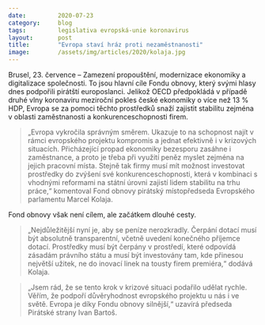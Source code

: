 ```yaml
---
date:         2020-07-23
category:     blog
tags:         legislativa evropská-unie koronavirus 
layout:       post
title:        "Evropa staví hráz proti nezaměstnanosti"
image:        /assets/img/articles/2020/kolaja.jpg
---  
```




Brusel, 23. července – Zamezení propouštění, modernizace ekonomiky a digitalizace společnosti. To jsou hlavní cíle Fondu obnovy, který svými hlasy dnes podpořili pirátští europoslanci. Jelikož OECD předpokládá v případě druhé vlny koronaviru meziroční pokles české ekonomiky o více než 13 % HDP, Evropa se za pomoci těchto prostředků snaží zajistit stabilitu zejména v oblasti zaměstnanosti a konkurenceschopnosti firem. 

> „Evropa vykročila správným směrem. Ukazuje to na schopnost najít v rámci evropského projektu kompromis a jednat efektivně i v krizových situacích. Přicházející propad ekonomiky bezesporu zasáhne i zaměstnance, a proto je třeba při využití peněz myslet zejména na jejich pracovní místa. Stejně tak firmy musí mít možnost investovat prostředky do zvýšení své konkurenceschopnosti, která v kombinaci s vhodnými reformami na státní úrovni zajistí lidem stabilitu na trhu práce,“ komentoval Fond obnovy pirátský místopředseda Evropského parlamentu Marcel Kolaja. 

Fond obnovy však není cílem, ale začátkem dlouhé cesty. 
> „Nejdůležitější nyní je, aby se peníze nerozkradly. Čerpání dotací musí být absolutně transparentní, včetně uvedení konečného příjemce dotací. Prostředky musí být čerpány v prostředí, které odpovídá zásadám právního státu a musí být investovány tam, kde přinesou největší užitek, ne do inovací linek na tousty firem premiéra,“ dodává Kolaja.

> „Jsem rád, že se tento krok v krizové situaci podařilo udělat rychle. Věřím, že podpoří důvěryhodnost evropského projektu u nás i ve světě. Evropa je díky Fondu obnovy silnější,“ uzavírá předseda Pirátské strany Ivan Bartoš.

